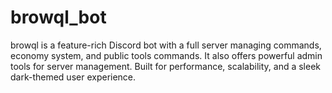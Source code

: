 # browql_bot
browql is a feature-rich Discord bot with a full server managing commands, economy system, and public tools commands. It also offers powerful admin tools for server management. Built for performance, scalability, and a sleek dark-themed user experience.
